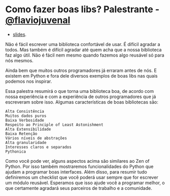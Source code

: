Como fazer boas libs?
Palestrante - [@flaviojuvenal](https://twitter.com/flaviojuvenal)
========================

- [slides](http://www.vinta.com.br/blog/2016/python-brasil12-talks/#boas-libs).

Não é fácil escrever uma biblioteca confortável de usar. É difícil agradar a todos. Mas também é difícil agradar até quem acha que a nossa biblioteca faz algo útil. Não é fácil nem mesmo quando fazemos algo reusável só para nós mesmos.

Ainda bem que muitos outros programadores já erraram antes de nós. E existem em Python e fora dele diversos exemplos de boas libs nas quais podemos nos inspirar.

Essa palestra resumirá o que torna uma biblioteca boa, de acordo com nossa experiência e com a experiência de outros programadores que já escreveram sobre isso. Algumas características de boas bibliotecas são:

    Alta Consistência
    Muitos dados puros
    Baixa Verbosidade
    Respeito ao Principle of Least Astonishment
    Alta Extensibilidade
    Baixa Retenção
    Vários níveis de abstrações
    Alta granularidade
    Interesses claros e separados
    Pythonica

Como você pode ver, alguns aspectos acima são similares ao Zen of Python. Por isso também mostraremos funcionalidades do Python que ajudam a programar boas interfaces. Além disso, para resumir tudo definiremos um checklist que você poderá usar sempre que for escrever um módulo reusável. Esperamos que isso ajude você a programar melhor, o que certamente agradará seus parceiros de trabalho e a comunidade.


